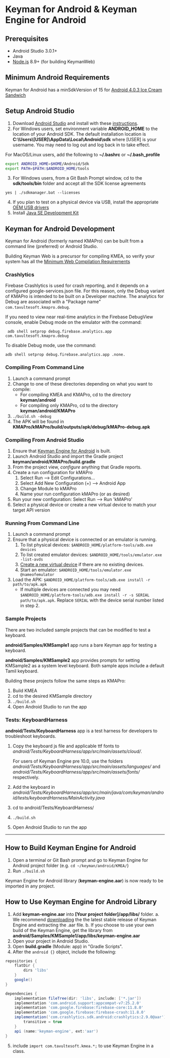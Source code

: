 # Keyman for Android & Keyman Engine for Android

## Prerequisites
* Android Studio 3.0.1+
* Java
* [Node.js](https://nodejs.org/) 8.9+ (for building KeymanWeb)

## Minimum Android Requirements
Keyman for Android has a minSdkVersion of 15 for [Android 4.0.3 Ice Cream Sandwich](https://developer.android.com/about/versions/android-4.0.3.html)

## Setup Android Studio

1. Download [Android Studio](https://developer.android.com/studio/index.html) and install with these [instructions](https://developer.android.com/studio/install.html).
2. For Windows users, set environment variable **ANDROID_HOME** to the location of your Android SDK. The default installation location is **C:\Users\\[USER]\AppData\Local\Android\sdk** where [USER] is your username. You may need to log out and log back in to take effect.

For MacOS/Linux users, add the following to **~/.bashrc** or **~/.bash_profile**
```bash
export ANDROID_HOME=$HOME/Android/Sdk
export PATH=$PATH:$ANDROID_HOME/tools
```
3. For Windows users, from a Git Bash Prompt window, cd to the **sdk/tools/bin** folder and accept all the SDK license agreements
```
yes | ./sdkmanager.bat --licenses
```
4. If you plan to test on a physical device via USB, install the appropriate [OEM USB drivers](https://developer.android.com/studio/run/oem-usb.html)
5. Install [Java SE Development Kit](http://www.oracle.com/technetwork/java/javase/downloads/jdk8-downloads-2133151.html)

## Keyman for Android Development
Keyman for Android (formerly named KMAPro) can be built from a command line (preferred) or Android Studio.

Building Keyman Web is a precursor for compiling KMEA, so verify your system has all the [Minimum Web Compilation Requirements](../web/README.md#minimum-web-compilation-requirements)

### Crashlytics
Firebase Crashlytics is used for crash reporting, and it depends on a configured google-services.json file. For this reason, only the Debug variant of KMAPro is intended to be built on a Developer machine. The analytics for Debug are associated with a "Package name" `com.tavultesoft.kmapro.debug`.

If you need to view near real-time analytics in the Firebase DebugView console, enable Debug mode on the emulator with the command:
```
 adb shell setprop debug.firebase.analytics.app com.tavultesoft.kmapro.debug
```
To disable Debug mode, use the command:
```
adb shell setprop debug.firebase.analytics.app .none.
```
 
### Compiling From Command Line
1. Launch a command prompt
2. Change to one of these directories depending on what you want to compile:
    * For compiling KMEA and KMAPro, cd to the directory **keyman/android**
    * For compiling only KMAPro, cd to the directory **keyman/android/KMAPro**
3. `./build.sh -debug`
4. The APK will be found in **KMAPro/kMAPro/build/outputs/apk/debug/kMAPro-debug.apk**

### Compiling From Android Studio
1. Ensure that [Keyman Engine for Android](#how-to-build-keyman-engine-for-android) is built.
2. Launch Android Studio and import the Gradle project **keyman/android/KMAPro/build.gradle**
3. From the project view, *configure* anything that Gradle reports.
4. Create a run configuration for kMAPro
    1. Select Run --> Edit Configurations...
    2. Select Add New Configuration (+) --> Android App
    3. Change Module to kMAPro
    4. Name your run configuration kMAPro (or as desired)
5. Run your new configuration: Select Run --> Run 'kMAPro'
6. Select a physical device or create a new virtual device to match your target API version

### Running From Command Line
1. Launch a command prompt
2. Ensure that a physical device is connected or an emulator is running.
    1. To list physical devices: `$ANDROID_HOME/platform-tools/adb.exe devices`
    2. To list created emulator devices: `$ANDROID_HOME/tools/emulator.exe -list-avds`
    3. [Create a new virtual device](https://developer.android.com/studio/run/managing-avds.html) if there are no
    existing devices.    
    4. Start an emulator: `$ANDROID_HOME/tools/emulator.exe @nameofemulator`
3. Load the APK: `$ANDROID_HOME/platform-tools/adb.exe install -r path/to/apk.apk`
    * If multiple devices are connected you may need `$ANDROID_HOME/platform-tools/adb.exe install -r -s SERIAL path/to/apk.apk`. Replace `SERIAL` with
       the device serial number listed in step 2.

### Sample Projects

There are two included sample projects that can be modified to test a keyboard.

**android/Samples/KMSample1** app runs a bare Keyman app for testing a keyboard.

**android/Samples/KMSample2** app provides prompts for setting KMSample2 as a system level keyboard.
Both sample apps include a default Tamil keyboard.

Building these projects follow the same steps as KMAPro:

1. Build KMEA
2. cd to the desired KMSample directory
3. `./build.sh`
4. Open Android Studio to run the app

### Tests: KeyboardHarness

**android/Tests/KeyboardHarness** app is a test harness for developers to troubleshoot keyboards.

1. Copy the keyboard js file and applicable ttf fonts to *android/Tests/KeyboardHarness/app/src/main/assets/cloud/*.

   For users of Keyman Engine pre 10.0, use the folders
*android/Tests/KeyboardHarness/app/src/main/assets/languages/* and
*android/Tests/KeyboardHarness/app/src/main/assets/fonts/* respectively.

2. Add the keyboard in *android/Tests/KeyboardHarness/app/src/main/java/com/keyman/android/tests/keyboardHarness/MainActivity.java*
3. cd to android/Tests/KeyboardHarness/
4. `./build.sh`
5. Open Android Studio to run the app

--------------------------------------------------------------

## How to Build Keyman Engine for Android
1. Open a terminal or Git Bash prompt and go to Keyman Engine for Android project folder (e.g. `cd ~/keyman/android/KMEA/`)
2. Run `./build.sh`

Keyman Engine for Android library (**keyman-engine.aar**) is now ready to be imported in any project.

## How to Use Keyman Engine for Android Library

1. Add **keyman-engine.aar** into **[Your project folder]/app/libs/** folder.
    a. We recommend [downloading](https://keyman.com/downloads/#android-engine) the the latest stable release of Keyman Engine and extracting the .aar file.
    b. If you choose to use your own build of the Keyman Engine, get the library from **android/Samples/KMSample1/app/libs/keyman-engine.aar**
2. Open your project in Android Studio.
3. Open **build.gradle** (Module: app) in "Gradle Scripts".
4. After the `android {}` object, include the following:
````gradle
repositories {
    flatDir {
        dirs 'libs'
    }
    google()
}

dependencies {
    implementation fileTree(dir: 'libs', include: ['*.jar'])
    implementation 'com.android.support:appcompat-v7:25.2.0'
    implementation 'com.google.firebase:firebase-core:11.8.0'
    implementation 'com.google.firebase:firebase-crash:11.8.0'
    implementation('com.crashlytics.sdk.android:crashlytics:2.9.0@aar') {
        transitive = true
    }
    api (name:'keyman-engine', ext:'aar')
}

````
5. include `import com.tavultesoft.kmea.*;` to use Keyman Engine in a class.

